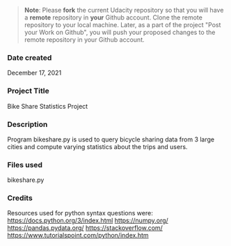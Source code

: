 >**Note**: Please **fork** the current Udacity repository so that you will have a **remote** repository in **your** Github account. Clone the remote repository to your local machine. Later, as a part of the project "Post your Work on Github", you will push your proposed changes to the remote repository in your Github account.

### Date created
December 17, 2021

### Project Title
Bike Share Statistics Project

### Description
Program bikeshare.py is used to query bicycle sharing data
from 3 large cities and compute varying statistics about 
the trips and users.

### Files used
bikeshare.py

### Credits
Resources used for python syntax questions were:
https://docs.python.org/3/index.html
https://numpy.org/
https://pandas.pydata.org/
https://stackoverflow.com/
https://www.tutorialspoint.com/python/index.htm
